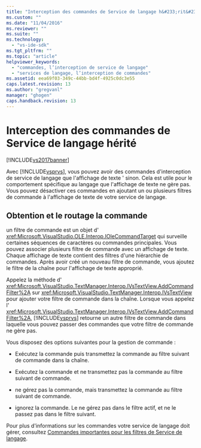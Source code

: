 ```yaml
---
title: "Interception des commandes de Service de langage h&#233;rit&#233; | Microsoft Docs"
ms.custom: ""
ms.date: "11/04/2016"
ms.reviewer: ""
ms.suite: ""
ms.technology: 
  - "vs-ide-sdk"
ms.tgt_pltfrm: ""
ms.topic: "article"
helpviewer_keywords: 
  - "commandes, l’interception de service de langage"
  - "services de langage, l’interception de commandes"
ms.assetid: eea69f03-349c-44bb-bd4f-4925c0dc3e55
caps.latest.revision: 13
ms.author: "gregvanl"
manager: "ghogen"
caps.handback.revision: 13
---
```

# Interception des commandes de Service de langage h&#233;rit&#233;
[!INCLUDE[vs2017banner](../../code-quality/includes/vs2017banner.md)]

Avec [!INCLUDE[vsprvs](../../code-quality/includes/vsprvs_md.md)], vous pouvez avoir des commandes d'interception de service de langage que l'affichage de texte ' sinon.  Cela est utile pour le comportement spécifique au langage que l'affichage de texte ne gère pas.  Vous pouvez désactiver ces commandes en ajoutant un ou plusieurs filtres de commande à l'affichage de texte de votre service de langage.  
  
## Obtention et le routage la commande  
 un filtre de commande est un objet d' <xref:Microsoft.VisualStudio.OLE.Interop.IOleCommandTarget> qui surveille certaines séquences de caractères ou commandes principales.  Vous pouvez associer plusieurs filtre de commande avec un affichage de texte.  Chaque affichage de texte contient des filtres d'une hiérarchie de commandes.  Après avoir créé un nouveau filtre de commande, vous ajoutez le filtre de la chaîne pour l'affichage de texte approprié.  
  
 Appelez la méthode d' <xref:Microsoft.VisualStudio.TextManager.Interop.IVsTextView.AddCommandFilter%2A> sur <xref:Microsoft.VisualStudio.TextManager.Interop.IVsTextView> pour ajouter votre filtre de commande dans la chaîne.  Lorsque vous appelez l' <xref:Microsoft.VisualStudio.TextManager.Interop.IVsTextView.AddCommandFilter%2A>, [!INCLUDE[vsprvs](../../code-quality/includes/vsprvs_md.md)] retourne un autre filtre de commande dans laquelle vous pouvez passer des commandes que votre filtre de commande ne gère pas.  
  
 Vous disposez des options suivantes pour la gestion de commande :  
  
-   Exécutez la commande puis transmettez la commande au filtre suivant de commande dans la chaîne.  
  
-   Exécutez la commande et ne transmettez pas la commande au filtre suivant de commande.  
  
-   ne gérez pas la commande, mais transmettez la commande au filtre suivant de commande.  
  
-   ignorez la commande.  Le ne gérez pas dans le filtre actif, et ne le passez pas dans le filtre suivant.  
  
 Pour plus d'informations sur les commandes votre service de langage doit gérer, consultez [Commandes importantes pour les filtres de Service de langage](../../extensibility/internals/important-commands-for-language-service-filters.md).